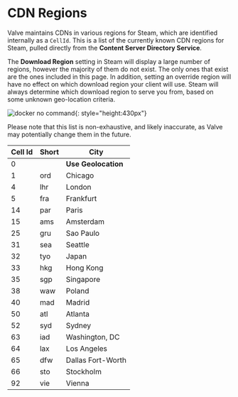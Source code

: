 # CDN Regions

Valve maintains CDNs in various regions for Steam, which are identified internally as a `CellId`.  This is a list of the currently known CDN regions for Steam, pulled directly from the **Content Server Directory Service**.

The **Download Region** setting in Steam will display a large number of regions, however the majority of them do not exist.  The only ones that exist are the ones included in this page.  In addition, setting an override region will have no effect on which download region your client will use.  Steam will always determine which download region to serve you from, based on some unknown geo-location criteria.

![docker no command](../images/download-region-settings.png){: style="height:430px"}

Please note that this list is non-exhaustive, and likely inaccurate, as Valve may potentially change them in the future.

| Cell Id | Short | City              |
|---------|-------|-------------------|
| 0       |       | **Use Geolocation**           |
| 1       | ord   | Chicago           |
| 4       | lhr   | London            |
| 5       | fra   | Frankfurt         |
| 14      | par   | Paris             |
| 15      | ams   | Amsterdam         |
| 25      | gru   | Sao Paulo         |
| 31      | sea   | Seattle           |
| 32      | tyo   | Japan             |
| 33      | hkg   | Hong Kong         |
| 35      | sgp   | Singapore         |
| 38      | waw   | Poland            |
| 40      | mad   | Madrid            |
| 50      | atl   | Atlanta           |
| 52      | syd   | Sydney            |
| 63      | iad   | Washington, DC    |
| 64      | lax   | Los Angeles       |
| 65      | dfw   | Dallas Fort-Worth |
| 66      | sto   | Stockholm         |
| 92      | vie   | Vienna            |
